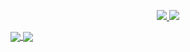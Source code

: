 <p align="center">
  <a href="https://twitter.com/hwiwonl">
    <img src="https://img.shields.io/twitter/follow/hwiwonl?style=for-the-badge&label=%40hwiwonl&logo=twitter&logoColor=00AEFF&labelColor=black&color=7fff00">
  </a>
<!--   <a href="https://www.linkedin.com/in/simonemargaritelli/">
    <img src="https://img.shields.io/badge/-simone%20margaritelli-blue?style=for-the-badge&logo=Linkedin&logoColor=00AEFF&labelColor=black&color=black">
  </a> -->
  <a href="mailto:me@hwiwonl.ee">
    <img src="https://img.shields.io/badge/me@hwiwonl.ee-0078D4?style=for-the-badge&logo=Gmail&logoColor=00AEFF&labelColor=black&color=black">
  </a>
<!--   <a href="https://keybase.io/evilsocket">
    <img src="https://img.shields.io/keybase/pgp/evilsocket?style=for-the-badge&logoColor=00AEFF&labelColor=black&color=7fff00">
  </a> -->
</p>

<a href="https://github.com/hwiwonl">
  <img align="center" src="https://github-readme-stats.vercel.app/api?username=hwiwonl&count_private=true&show_icons=true&theme=chartreuse-dark" />
</a>
<a href="https://github.com/hwiwonl">
  <img align="center" src="https://github-readme-stats.vercel.app/api/top-langs/?username=hwiwonl&layout=compact&theme=chartreuse-dark&langs_count=8" />
</a>

<!--
**hwiwonl/hwiwonl** is a ✨ _special_ ✨ repository because its `README.md` (this file) appears on your GitHub profile.

Here are some ideas to get you started:

- 🔭 I’m currently working on ...
- 🌱 I’m currently learning ...
- 👯 I’m looking to collaborate on ...
- 🤔 I’m looking for help with ...
- 💬 Ask me about ...
- 📫 How to reach me: ...
- 😄 Pronouns: ...
- ⚡ Fun fact: ...
-->
